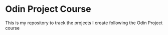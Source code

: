 # Odin Project Course

This is my repository to track the projects I create following the Odin Project course
